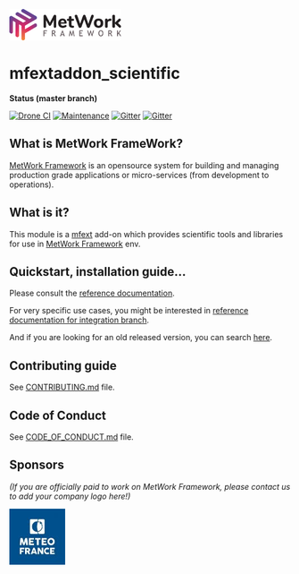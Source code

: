 [![logo](https://raw.githubusercontent.com/metwork-framework/resources/master/logos/metwork-white-logo-small.png)](http://www.metwork-framework.org)
# mfextaddon_scientific

[//]: # (automatically generated from https://github.com/metwork-framework/resources/blob/master/cookiecutter/_%7B%7Bcookiecutter.repo%7D%7D/README.md)

**Status (master branch)**




[![Drone CI](http://metwork-framework.org:8000/api/badges/metwork-framework/mfextaddon_scientific/status.svg)](http://metwork-framework.org:8000/metwork-framework/mfextaddon_scientific)
[![Maintenance](https://github.com/metwork-framework/resources/blob/master/badges/maintained.svg)]()
[![Gitter](https://github.com/metwork-framework/resources/blob/master/badges/community-en.svg)](https://gitter.im/metwork-framework/community-en?utm_source=badge&utm_medium=badge&utm_campaign=pr-badge)
[![Gitter](https://github.com/metwork-framework/resources/blob/master/badges/community-fr.svg)](https://gitter.im/metwork-framework/community-fr?utm_source=badge&utm_medium=badge&utm_campaign=pr-badge)


[//]: # (TABLE_OF_CONTENTS_PLACEHOLDER)


## What is MetWork FrameWork?

[MetWork Framework](https://metwork-framework.org) is an opensource system
for building and managing production grade applications or micro-services
(from development to operations).


## What is it?

This module is a [mfext](https://github.com/metwork-framework/mfext) add-on which
provides scientific tools and libraries for use in [MetWork Framework](http://metwork-framework.org) env.




## Quickstart, installation guide...

Please consult the [reference documentation](http://metwork-framework.org/pub/metwork/continuous_integration/docs/master/mfextaddon_scientific/).

For very specific use cases, you might be interested in
[reference documentation for integration branch](http://metwork-framework.org/pub/metwork/continuous_integration/docs/integration/mfextaddon_scientific/).

And if you are looking for an old released version, you can search [here](http://metwork-framework.org/pub/metwork/releases/docs/).


## Contributing guide

See [CONTRIBUTING.md](CONTRIBUTING.md) file.



## Code of Conduct

See [CODE_OF_CONDUCT.md](CODE_OF_CONDUCT.md) file.



## Sponsors

*(If you are officially paid to work on MetWork Framework, please contact us to add your company logo here!)*

[![logo](https://raw.githubusercontent.com/metwork-framework/resources/master/sponsors/meteofrance-small.jpeg)](http://www.meteofrance.com)
